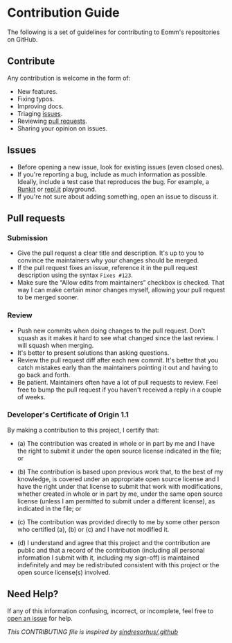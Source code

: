 # Contribution Guide

The following is a set of guidelines for contributing to Eomm's repositories on GitHub.

## Contribute

Any contribution is welcome in the form of:

- New features.
- Fixing typos.
- Improving docs.
- Triaging [issues](https://github.com/search?o=desc&q=user:Eomm+is:issue+is:open&s=updated).
- Reviewing [pull requests](https://github.com/search?o=desc&q=user:Eomm+is:pr+is:open&s=updated).
- Sharing your opinion on issues.

## Issues

- Before opening a new issue, look for existing issues (even closed ones).
- If you're reporting a bug, include as much information as possible. Ideally, include a test case that reproduces the bug. For example, a [Runkit](https://runkit.com) or [repl.it](https://repl.it) playground.
- If you're not sure about adding something, open an issue to discuss it.

## Pull requests

### Submission

- Give the pull request a clear title and description. It's up to you to convince the maintainers why your changes should be merged.
- If the pull request fixes an issue, reference it in the pull request description using the syntax `Fixes #123`.
- Make sure the “Allow edits from maintainers” checkbox is checked. That way I can make certain minor changes myself, allowing your pull request to be merged sooner.

### Review

- Push new commits when doing changes to the pull request. Don't squash as it makes it hard to see what changed since the last review. I will squash when merging.
- It's better to present solutions than asking questions.
- Review the pull request diff after each new commit. It's better that you catch mistakes early than the maintainers pointing it out and having to go back and forth.
- Be patient. Maintainers often have a lot of pull requests to review. Feel free to bump the pull request if you haven't received a reply in a couple of weeks.

### Developer's Certificate of Origin 1.1

By making a contribution to this project, I certify that:

* (a) The contribution was created in whole or in part by me and I have the
  right to submit it under the open source license indicated in the file; or

* (b) The contribution is based upon previous work that, to the best of my
  knowledge, is covered under an appropriate open source license and I have the
  right under that license to submit that work with modifications, whether
  created in whole or in part by me, under the same open source license (unless
  I am permitted to submit under a different license), as indicated in the file;
  or

* (c) The contribution was provided directly to me by some other person who
  certified (a), (b) or (c) and I have not modified it.

* (d) I understand and agree that this project and the contribution are public
  and that a record of the contribution (including all personal information I
  submit with it, including my sign-off) is maintained indefinitely and may be
  redistributed consistent with this project or the open source license(s)
  involved.

## Need Help?
  
If any of this information confusing, incorrect, or incomplete, feel free to [open an issue](https://github.com/Eomm/.github/issues/new) for help.


_This CONTRIBUTING file is inspired by [sindresorhus/.github](https://github.com/sindresorhus/.github)_
